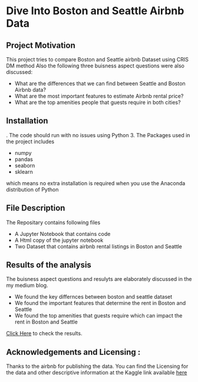 # Dive Into Boston and Seattle Airbnb Data

## Project Motivation

This project tries to compare Boston and Seattle airbnb Dataset using CRIS DM method
Also the following three buisness aspect questions were also discussed:

- What are the differences that we can find between Seattle and Boston Airbnb data?
- What are the most important features to estimate Airbnb rental price?
- What are the top amenities people that guests require in both cities?

## Installation

. The code should run with no issues using Python 3. The Packages used in the project includes 

- numpy
- pandas
- seaborn
- sklearn

which means no extra installation is required when you use the Anaconda distribution of Python

## File Description

The Repositary contains following files

- A Jupyter Notebook that contains code
- A Html copy of the jupyter notebook
- Two Dataset that contains airbnb rental listings in Boston and Seattle

## Results of the analysis

The buisness aspect questions and resulyts are elaborately discussed in the my medium blog.

- We found the key differnces between boston and seattle dataset
- We found the important features that determine the rent in Boston and Seattle
- We found the top amenities that guests require which can impact the rent in Boston and Seattle

[Click Here](https://medium.com/@adithya.b94/an-analysis-of-seattle-and-boston-airbnb-data-e7b2151087a2) to check the results.

## Acknowledgements and Licensing :

Thanks to the airbnb for publishing the data. You can find the Licensing for the data and other descriptive information at the Kaggle link available [here](https://www.kaggle.com/airbnb/seattle)